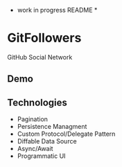 * work in progress README *

# GitFollowers
GitHub Social Network

## Demo


## Technologies
- Pagination
- Persistence Managment
- Custom Protocol/Delegate Pattern
- Diffable Data Source
- Async/Await
- Programmatic UI
